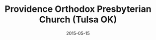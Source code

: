 ---
date: &id001 2015-05-15
end_date: null
location:
  address: null
  city: Tulsa
  state: OK
minister:
- end: 2015-05-15
  name: Jim G. Stevenson
  start: 2012-04-21
  type: Organizing Pastor
- end: null
  name: Jim G. Stevenson
  start: 2015-05-15
  type: pastor
ministers:
- Jim G. Stevenson
- Jim G. Stevenson
name: Providence Orthodox Presbyterian Church
names:
- end: 2015-05-15
  name: Providence Orthodox Presbyterian mission work
  start: 2012-04-21
- end: null
  name: Providence Orthodox Presbyterian Church
  start: 2015-05-15
origination_date: *id001
raw_data: "Providence Orthodox Presbyterian mission work (April 21, 2012\u2013May\
  \ 15, 2015)\nProvidence Orthodox Presbyterian Church (May 15, 2015\u2013 )\nOrg.\
  \ Pastor: Jim G. Stevenson, 2012\u201315\nPastor: Jim G. Stevenson, 2015\u2013"
received_from: null
states:
- OK
status:
  active: true
  end_date: null
  reason: null
  received_from: null
  withdrawal_to: null
title: Providence Orthodox Presbyterian Church (Tulsa OK)

---
